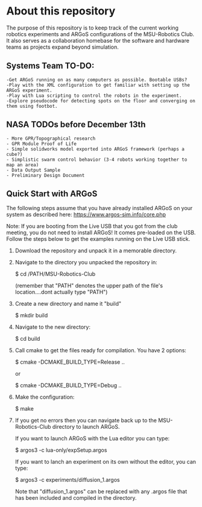 # About this repository

The purpose of this repository is to keep track of the current working robotics experiments and ARGoS configurations of the MSU-Robotics Club. 
It also serves as a collaboration homebase for the software and hardware teams as projects expand beyond simulation. 

## Systems Team TO-DO:
    -Get ARGoS running on as many computers as possible. Bootable USBs?
    -Play with the XML configuration to get familiar with setting up the ARGoS experiment.
    -Play with Lua scripting to control the robots in the experiment. 
    -Explore pseudocode for detecting spots on the floor and converging on them using footbot. 
 
## NASA TODOs before December 13th

    - More GPR/Topographical research
    - GPR Module Proof of Life
    - Simple solidworks model exported into ARGoS framework (perhaps a cube?)
    - Simplistic swarm control behavior (3-4 robots working together to map an area)
    - Data Output Sample
    - Preliminary Design Document 
    
## Quick Start with ARGoS 

The following steps assume that you have already installed ARGoS on your system as described here:
https://www.argos-sim.info/core.php

Note: If you are booting from the Live USB that you got from the club meeting, you do not need to install ARGoS! It comes pre-loaded on the USB. Follow the steps below to get the examples running on the Live USB stick. 

1. Download the repository and unpack it in a memorable directory. 

2. Navigate to the directory you unpacked the repository in: 

    $ cd /PATH/MSU-Robotics-Club

    (remember that "PATH" denotes the upper path of the file's location....dont actually type "PATH")

3. Create a new directory and name it "build"

    $ mkdir build

4.  Navigate to the new directory: 

    $ cd build

5. Call cmake to get the files ready for compilation. You have 2 options:

    $ cmake -DCMAKE_BUILD_TYPE=Release ..  

    or

    $ cmake -DCMAKE_BUILD_TYPE=Debug ..

6. Make the configuration:

    $ make

7. If you get no errors then you can navigate back up to the MSU-Robotics-Club directory to launch ARGoS.
    
    If you want to launch ARGoS with the Lua editor you can type:

    $ argos3 -c lua-only/expSetup.argos

    If you want to lanch an experiment on its own without the editor, you can type:

    $ argos3 -c experiments/diffusion_1.argos
    
    Note that "diffusion_1.argos" can be replaced with any .argos file that has been included and compiled in the directory. 


